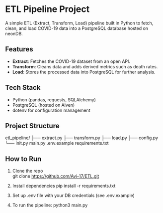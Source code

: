 # ETL Pipeline Project

A simple ETL (Extract, Transform, Load) pipeline built in Python to fetch, clean, and load COVID-19 data into a PostgreSQL database hosted on neonDB.

## Features
- **Extract**: Fetches the COVID-19 dataset from an open API.
- **Transform**: Cleans data and adds derived metrics such as death rates.
- **Load**: Stores the processed data into PostgreSQL for further analysis.

## Tech Stack
- Python (pandas, requests, SQLAlchemy)
- PostgreSQL (hosted on Aiven)
- dotenv for configuration management

## Project Structure
etl_pipeline/
├── extract.py
├── transform.py
├── load.py
├── config.py
└── init.py
main.py
.env.example
requirements.txt


## How to Run
1. Clone the repo  
   git clone https://github.com/Avi-17/ETL.git

2. Install dependencies
    pip install -r requirements.txt

3. Set up .env file with your DB credentials (see .env.example)

4. To run the pipeline: python3 main.py
